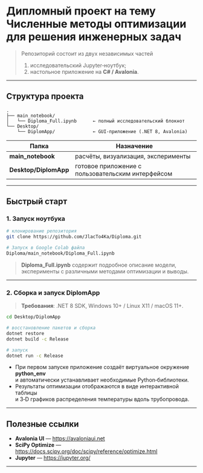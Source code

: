# Дипломный проект на тему **Численные методы оптимизации для решения инженерных задач**

> Репозиторий состоит из двух независимых частей  
> 1. исследовательский Jupyter‑ноутбук;  
> 2. настольное приложение на **C# / Avalonia**.

---

## Структура проекта

```
.
├── main_notebook/
│   └── Diploma_Full.ipynb      ← полный исследовательский блокнот
└── Desktop/
    └── DiplomApp/              ← GUI‑приложение (.NET 8, Avalonia)
```

| Папка | Назначение |
|-------|------------|
| **main_notebook** | расчёты, визуализация, эксперименты |
| **Desktop/DiplomApp** | готовое приложение с пользовательским интерфейсом |

---

## Быстрый старт

### 1. Запуск ноутбука

```bash
# клонирование репозитория
git clone https://github.com/JlacTo4Ka/Diploma.git

# Запуск в Google Colab файла
Diploma/main_notebook/Diploma_Full.ipynb
```

> **Diploma_Full.ipynb** содержит подробное описание модели,  
> эксперименты с различными методами оптимизации и выводы.

---

### 2. Сборка и запуск **DiplomApp**

> **Требования**: .NET 8 SDK, Windows 10+ / Linux X11 / macOS 11+.

```bash
cd Desktop/DiplomApp

# восстановление пакетов и сборка
dotnet restore
dotnet build -c Release

# запуск
dotnet run -c Release
```

* При первом запуске приложение создаёт виртуальное окружение **python_env**  
  и автоматически устанавливает необходимые Python‑библиотеки.  
* Результаты оптимизации отображаются в виде интерактивной таблицы  
  и 3‑D графиков распределения температуры вдоль трубопровода.

---

## Полезные ссылки

* **Avalonia UI** — <https://avaloniaui.net>  
* **SciPy Optimize** — <https://docs.scipy.org/doc/scipy/reference/optimize.html>  
* **Jupyter** — <https://jupyter.org/>

---

